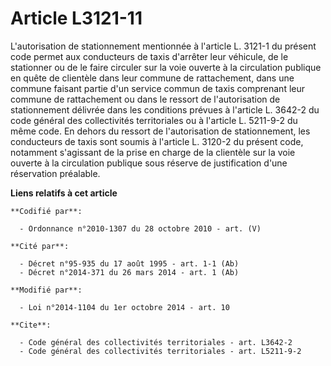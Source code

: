 # Article L3121-11

L'autorisation de stationnement mentionnée à l'article L. 3121-1 du présent code permet aux conducteurs de taxis d'arrêter
leur véhicule, de le stationner ou de le faire circuler sur la voie ouverte à la circulation publique en quête de clientèle
dans leur commune de rattachement, dans une commune faisant partie d'un service commun de taxis comprenant leur commune de
rattachement ou dans le ressort de l'autorisation de stationnement délivrée dans les conditions prévues à l'article L. 3642-2
du code général des collectivités territoriales ou à l'article L. 5211-9-2 du même code. En dehors du ressort de
l'autorisation de stationnement, les conducteurs de taxis sont soumis à l'article L. 3120-2 du présent code, notamment
s'agissant de la prise en charge de la clientèle sur la voie ouverte à la circulation publique sous réserve de justification
d'une réservation préalable.

**Liens relatifs à cet article**

	**Codifié par**:

	  - Ordonnance n°2010-1307 du 28 octobre 2010 - art. (V)

	**Cité par**:

	  - Décret n°95-935 du 17 août 1995 - art. 1-1 (Ab)
	  - Décret n°2014-371 du 26 mars 2014 - art. 1 (Ab)

	**Modifié par**:

	  - Loi n°2014-1104 du 1er octobre 2014 - art. 10

	**Cite**:

	  - Code général des collectivités territoriales - art. L3642-2
	  - Code général des collectivités territoriales - art. L5211-9-2

